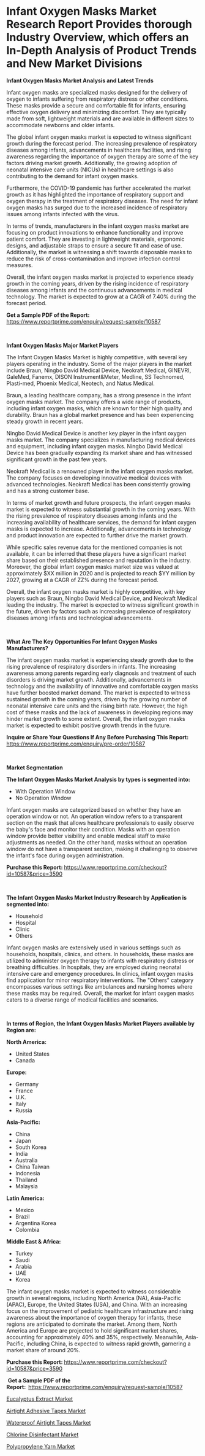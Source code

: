 <p><h1>Infant Oxygen Masks Market Research Report Provides thorough Industry Overview, which offers an In-Depth Analysis of Product Trends and New Market Divisions</h1></p><p><strong>Infant Oxygen Masks Market Analysis and Latest Trends</strong></p>
<p><p>Infant oxygen masks are specialized masks designed for the delivery of oxygen to infants suffering from respiratory distress or other conditions. These masks provide a secure and comfortable fit for infants, ensuring effective oxygen delivery and minimizing discomfort. They are typically made from soft, lightweight materials and are available in different sizes to accommodate newborns and older infants.</p><p>The global infant oxygen masks market is expected to witness significant growth during the forecast period. The increasing prevalence of respiratory diseases among infants, advancements in healthcare facilities, and rising awareness regarding the importance of oxygen therapy are some of the key factors driving market growth. Additionally, the growing adoption of neonatal intensive care units (NICUs) in healthcare settings is also contributing to the demand for infant oxygen masks.</p><p>Furthermore, the COVID-19 pandemic has further accelerated the market growth as it has highlighted the importance of respiratory support and oxygen therapy in the treatment of respiratory diseases. The need for infant oxygen masks has surged due to the increased incidence of respiratory issues among infants infected with the virus.</p><p>In terms of trends, manufacturers in the infant oxygen masks market are focusing on product innovations to enhance functionality and improve patient comfort. They are investing in lightweight materials, ergonomic designs, and adjustable straps to ensure a secure fit and ease of use. Additionally, the market is witnessing a shift towards disposable masks to reduce the risk of cross-contamination and improve infection control measures.</p><p>Overall, the infant oxygen masks market is projected to experience steady growth in the coming years, driven by the rising incidence of respiratory diseases among infants and the continuous advancements in medical technology. The market is expected to grow at a CAGR of 7.40% during the forecast period.</p></p>
<p><strong>Get a Sample PDF of the Report:&nbsp;</strong> <a href="https://www.reportprime.com/enquiry/request-sample/10587">https://www.reportprime.com/enquiry/request-sample/10587</a></p>
<p>&nbsp;</p>
<p><strong>Infant Oxygen Masks Major Market Players</strong></p>
<p><p>The Infant Oxygen Masks Market is highly competitive, with several key players operating in the industry. Some of the major players in the market include Braun, Ningbo David Medical Device, Neokraft Medical, GINEVRI, GaleMed, Fanemx, DISON Instrument&Meter, Medline, SS Technomed, Plasti-med, Phoenix Medical, Neotech, and Natus Medical.</p><p>Braun, a leading healthcare company, has a strong presence in the infant oxygen masks market. The company offers a wide range of products, including infant oxygen masks, which are known for their high quality and durability. Braun has a global market presence and has been experiencing steady growth in recent years.</p><p>Ningbo David Medical Device is another key player in the infant oxygen masks market. The company specializes in manufacturing medical devices and equipment, including infant oxygen masks. Ningbo David Medical Device has been gradually expanding its market share and has witnessed significant growth in the past few years.</p><p>Neokraft Medical is a renowned player in the infant oxygen masks market. The company focuses on developing innovative medical devices with advanced technologies. Neokraft Medical has been consistently growing and has a strong customer base.</p><p>In terms of market growth and future prospects, the infant oxygen masks market is expected to witness substantial growth in the coming years. With the rising prevalence of respiratory diseases among infants and the increasing availability of healthcare services, the demand for infant oxygen masks is expected to increase. Additionally, advancements in technology and product innovation are expected to further drive the market growth.</p><p>While specific sales revenue data for the mentioned companies is not available, it can be inferred that these players have a significant market share based on their established presence and reputation in the industry. Moreover, the global infant oxygen masks market size was valued at approximately $XX million in 2020 and is projected to reach $YY million by 2027, growing at a CAGR of ZZ% during the forecast period.</p><p>Overall, the infant oxygen masks market is highly competitive, with key players such as Braun, Ningbo David Medical Device, and Neokraft Medical leading the industry. The market is expected to witness significant growth in the future, driven by factors such as increasing prevalence of respiratory diseases among infants and technological advancements.</p></p>
<p>&nbsp;</p>
<p><strong>What Are The Key Opportunities For Infant Oxygen Masks Manufacturers?</strong></p>
<p><p>The infant oxygen masks market is experiencing steady growth due to the rising prevalence of respiratory disorders in infants. The increasing awareness among parents regarding early diagnosis and treatment of such disorders is driving market growth. Additionally, advancements in technology and the availability of innovative and comfortable oxygen masks have further boosted market demand. The market is expected to witness sustained growth in the coming years, driven by the growing number of neonatal intensive care units and the rising birth rate. However, the high cost of these masks and the lack of awareness in developing regions may hinder market growth to some extent. Overall, the infant oxygen masks market is expected to exhibit positive growth trends in the future.</p></p>
<p><strong>Inquire or Share Your Questions If Any Before Purchasing This Report:</strong> <a href="https://www.reportprime.com/enquiry/pre-order/10587">https://www.reportprime.com/enquiry/pre-order/10587</a></p>
<p>&nbsp;</p>
<p><strong>Market Segmentation</strong></p>
<p><strong>The Infant Oxygen Masks Market Analysis by types is segmented into:</strong></p>
<p><ul><li>With Operation Window</li><li>No Operation Window</li></ul></p>
<p><p>Infant oxygen masks are categorized based on whether they have an operation window or not. An operation window refers to a transparent section on the mask that allows healthcare professionals to easily observe the baby's face and monitor their condition. Masks with an operation window provide better visibility and enable medical staff to make adjustments as needed. On the other hand, masks without an operation window do not have a transparent section, making it challenging to observe the infant's face during oxygen administration.</p></p>
<p><strong>Purchase this Report:&nbsp;</strong><a href="https://www.reportprime.com/checkout?id=10587&price=3590">https://www.reportprime.com/checkout?id=10587&price=3590</a></p>
<p>&nbsp;</p>
<p><strong>The Infant Oxygen Masks Market Industry Research by Application is segmented into:</strong></p>
<p><ul><li>Household</li><li>Hospital</li><li>Clinic</li><li>Others</li></ul></p>
<p><p>Infant oxygen masks are extensively used in various settings such as households, hospitals, clinics, and others. In households, these masks are utilized to administer oxygen therapy to infants with respiratory distress or breathing difficulties. In hospitals, they are employed during neonatal intensive care and emergency procedures. In clinics, infant oxygen masks find application for minor respiratory interventions. The "Others" category encompasses various settings like ambulances and nursing homes where these masks may be required. Overall, the market for infant oxygen masks caters to a diverse range of medical facilities and scenarios.</p></p>
<p>&nbsp;</p>
<p><strong>In terms of Region, the Infant Oxygen Masks Market Players available by Region are:</strong></p>
<p>
    <p> <strong> North America: </strong>
        <ul>
            <li>United States</li>
            <li>Canada</li>
        </ul>
        </p> 
    <p> <strong> Europe: </strong>
        <ul>
            <li>Germany</li>
            <li>France</li>
            <li>U.K.</li>
            <li>Italy</li>
            <li>Russia</li>
        </ul>
        </p> 
    <p> <strong> Asia-Pacific: </strong>
        <ul>
            <li>China</li>
            <li>Japan</li>
            <li>South Korea</li>
            <li>India</li>
            <li>Australia</li>
            <li>China Taiwan</li>
            <li>Indonesia</li>
            <li>Thailand</li>
            <li>Malaysia</li>
        </ul>
        </p> 
    <p> <strong> Latin America: </strong>
        <ul>
            <li>Mexico</li>
            <li>Brazil</li>
            <li>Argentina Korea</li>
            <li>Colombia</li>
        </ul>
        </p> 
    <p> <strong> Middle East & Africa: </strong>
        <ul>
            <li>Turkey</li>
            <li>Saudi</li>
            <li>Arabia</li>
            <li>UAE</li>
            <li>Korea</li>
        </ul>
    </p>
    </p>
<p><p>The infant oxygen masks market is expected to witness considerable growth in several regions, including North America (NA), Asia-Pacific (APAC), Europe, the United States (USA), and China. With an increasing focus on the improvement of pediatric healthcare infrastructure and rising awareness about the importance of oxygen therapy for infants, these regions are anticipated to dominate the market. Among them, North America and Europe are projected to hold significant market shares, accounting for approximately 40% and 35%, respectively. Meanwhile, Asia-Pacific, including China, is expected to witness rapid growth, garnering a market share of around 20%.</p></p>
<p><strong>Purchase this Report: </strong><a href="https://www.reportprime.com/checkout?id=10587&price=3590">https://www.reportprime.com/checkout?id=10587&price=3590</a></p>
<p>&nbsp;<strong>Get a Sample PDF of the Report:&nbsp;&nbsp;</strong><a href="https://www.reportprime.com/enquiry/request-sample/10587">https://www.reportprime.com/enquiry/request-sample/10587</a></p>
<p><strong></strong></p>
<p><p><a href="https://medium.com/p/5062ff1e35c3/edit">Eucalyptus Extract Market</a></p><p><a href="https://medium.com/p/0698b1eb9a3a/edit">Airtight Adhesive Tapes Market</a></p><p><a href="https://medium.com/p/04cee56dfe2a/edit">Waterproof Airtight Tapes Market</a></p><p><a href="https://medium.com/p/6138fc64070f/edit">Chlorine Disinfectant Market</a></p><p><a href="https://medium.com/p/854cb7becf68/edit">Polypropylene Yarn Market</a></p></p>